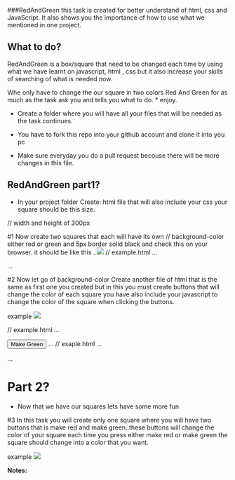 ###RedAndGreen
this task is created for better understand of html, css and JavaScript.
It also shows you the importance of how to use what we mentioned in one project.

## What to do?
RedAndGreen is a box/square that need to be changed each time by using what we have learnt on javascript, html , css but it also increase your skills of searching of what is needed now.

Whe only have to change the our square in two colors Red And Green for as much as the task ask you and tells you what to do. * enjoy.

* Create a folder where you will have all your files that will be needed as the task   continues. 

* You have to fork this repo into your github account and clone it into you pc 

* Make sure everyday you do a pull request becouse there will be more changes in this file.


## RedAndGreen part1?

 * In your project folder Create:
 	html file that will also include your css
 	your square should be this size.

// width and height of 300px 

#1 Now create two squares that each will have its own // background-color either red or green and 5px border solid black and check this on your browser.
it should be like this ..<img src="/home/up4all/Pictures/redAndGreen.png">
// example.html
...
 <div id="first"></div>
...

#2 Now let go of background-color Create another file of html that is the same as first one you created but in this you must create buttons that will change the color of each square you have also include your javascript to change the color of the square when clicking the buttons.

example <img src="/home/up4all/Pictures/rdndgreen2nd.png"> 

// example.html
...
	 <div id="first"></div>
	<button id="button1" onclick="myFunction()">Make Green</button>
...
// exaple.html
... 
<script type="text/javascript">
	  function myFunction() {
 	document.getElementById("first").style.backgroundColor = "Green";
  }
</script>
...
# Part 2?

* Now that we have our squares lets have some more fun 

#3 In this task you will create only one square where you will have two buttons that is make red and make green..these buttons will change the color of your square each time you press either make red or make green the square should change into a color that you want.

example <img src="/home/up4all/Pictures/onebutton.png">

**Notes:**